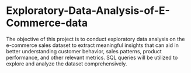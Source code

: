 # Exploratory-Data-Analysis-of-E-Commerce-data
The objective of this project is to conduct exploratory data analysis on the e-commerce sales dataset to extract meaningful insights that can aid in better understanding customer behavior, sales patterns, product performance, and other relevant metrics. SQL queries will be utilized to explore and analyze the dataset comprehensively.

